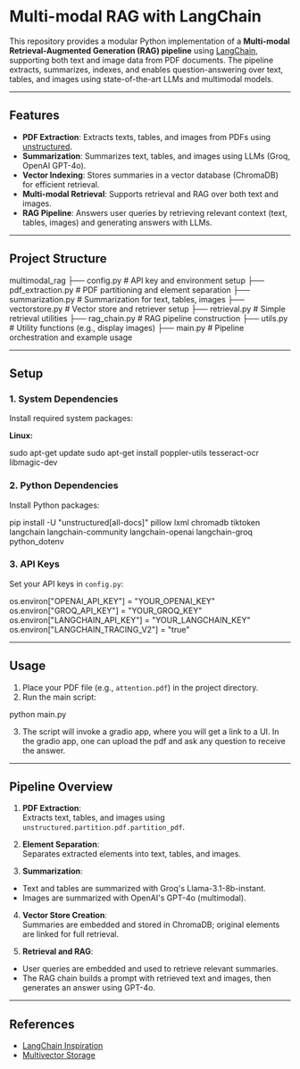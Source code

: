 # Multi-modal RAG with LangChain

This repository provides a modular Python implementation of a **Multi-modal Retrieval-Augmented Generation (RAG) pipeline** using [LangChain](https://github.com/langchain-ai/langchain), supporting both text and image data from PDF documents. The pipeline extracts, summarizes, indexes, and enables question-answering over text, tables, and images using state-of-the-art LLMs and multimodal models.

---

## Features

- **PDF Extraction**: Extracts texts, tables, and images from PDFs using [unstructured](https://github.com/Unstructured-IO/unstructured).
- **Summarization**: Summarizes text, tables, and images using LLMs (Groq, OpenAI GPT-4o).
- **Vector Indexing**: Stores summaries in a vector database (ChromaDB) for efficient retrieval.
- **Multi-modal Retrieval**: Supports retrieval and RAG over both text and images.
- **RAG Pipeline**: Answers user queries by retrieving relevant context (text, tables, images) and generating answers with LLMs.

---

## Project Structure

multimodal_rag
├── config.py # API key and environment setup
├── pdf_extraction.py # PDF partitioning and element separation
├── summarization.py # Summarization for text, tables, images
├── vectorstore.py # Vector store and retriever setup
├── retrieval.py # Simple retrieval utilities
├── rag_chain.py # RAG pipeline construction
├── utils.py # Utility functions (e.g., display images)
├── main.py # Pipeline orchestration and example usage


---

## Setup

### 1. System Dependencies

Install required system packages:

**Linux:**


sudo apt-get update
sudo apt-get install poppler-utils tesseract-ocr libmagic-dev


### 2. Python Dependencies

Install Python packages:

pip install -U "unstructured[all-docs]" pillow lxml chromadb tiktoken
langchain langchain-community langchain-openai langchain-groq python_dotenv


### 3. API Keys

Set your API keys in `config.py`:

os.environ["OPENAI_API_KEY"] = "YOUR_OPENAI_KEY"
os.environ["GROQ_API_KEY"] = "YOUR_GROQ_KEY"
os.environ["LANGCHAIN_API_KEY"] = "YOUR_LANGCHAIN_KEY"
os.environ["LANGCHAIN_TRACING_V2"] = "true"


---

## Usage

1. Place your PDF file (e.g., `attention.pdf`) in the project directory.
2. Run the main script:

python main.py

3. The script will invoke a gradio app, where you will get a link to a UI. In the gradio app, one can upload the pdf and ask any question to receive the answer.

---

## Pipeline Overview

1. **PDF Extraction**:  
Extracts text, tables, and images using `unstructured.partition.pdf.partition_pdf`.

2. **Element Separation**:  
Separates extracted elements into text, tables, and images.

3. **Summarization**:  
- Text and tables are summarized with Groq's Llama-3.1-8b-instant.
- Images are summarized with OpenAI's GPT-4o (multimodal).

4. **Vector Store Creation**:  
Summaries are embedded and stored in ChromaDB; original elements are linked for full retrieval.

5. **Retrieval and RAG**:  
- User queries are embedded and used to retrieve relevant summaries.
- The RAG chain builds a prompt with retrieved text and images, then generates an answer using GPT-4o.

---

## References

- [LangChain Inspiration](https://github.com/langchain-ai/langchain/blob/master/cookbook/Semi_structured_and_multi_modal_RAG.ipynb?ref=blog.langchain.dev)
- [Multivector Storage](https://python.langchain.com/docs/how_to/multi_vector/)

